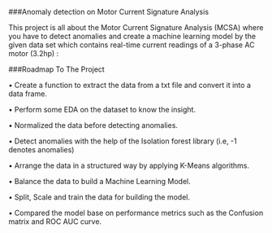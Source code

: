 ###Anomaly detection on Motor Current Signature Analysis

This project is all about the Motor Current Signature Analysis (MCSA) where you have to detect anomalies and create a machine learning model by the given data set which contains real-time current readings of a 3-phase AC motor (3.2hp) :

###Roadmap To The Project

• Create a function to extract the data from a txt file and convert it into a data frame.

• Perform some EDA on the dataset to know the insight.

• Normalized the data before detecting anomalies.

• Detect anomalies with the help of the Isolation forest library (i.e, -1 denotes anomalies)

• Arrange the data in a structured way by applying K-Means algorithms.

• Balance the data to build a Machine Learning Model.

• Split, Scale and train the data for building the model.

• Compared the model base on performance metrics such as the Confusion matrix and ROC AUC curve.
